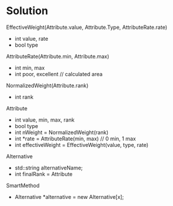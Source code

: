 # Solution
EffectiveWeight(Attribute.value, Attribute.Type, AttributeRate.rate)
- int value, rate
- bool type

AttributeRate(Attribute.min, Attribute.max)
- int min, max
- int poor, excellent // calculated area

NormalizedWeight(Attribute.rank)
- int rank

Attribute
- int value, min, max, rank
- bool type
- int nWeight = NormalizedWeight(rank)
- int *rate = AttributeRate(min, max) // 0 min, 1 max
- int effectiveWeight = EffectiveWeight(value, type, rate)

Alternative
- std::string alternativeName;
- int finalRank = Attribute

SmartMethod
- Alternative *alternative = new Alternative[x];
